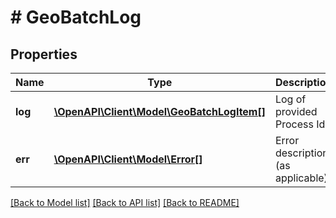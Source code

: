 # # GeoBatchLog

## Properties

Name | Type | Description | Notes
------------ | ------------- | ------------- | -------------
**log** | [**\OpenAPI\Client\Model\GeoBatchLogItem[]**](GeoBatchLogItem.md) | Log of provided Process Id | [optional]
**err** | [**\OpenAPI\Client\Model\Error[]**](Error.md) | Error description (as applicable). | [optional]

[[Back to Model list]](../../README.md#models) [[Back to API list]](../../README.md#endpoints) [[Back to README]](../../README.md)
